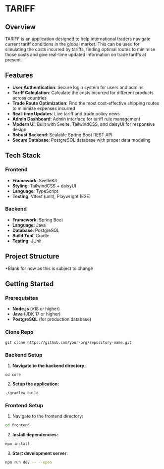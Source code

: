 # TARIFF

## Overview

TARIFF is an application designed to help international traders navigate current tariff conditions in the global market. This can be used for simulating the costs incurred by tariffs, finding optimal routes to minimise those costs and give real-time updated information on trade tariffs at present.

## Features

- **User Authentication**: Secure login system for users and admins
- **Tariff Calculation**: Calculate the costs incurred for different products across countries
- **Trade Route Optimization**: Find the most cost-effective shipping routes to minimize expenses incurred
- **Real-time Updates**: Live tariff and trade policy news
- **Admin Dashboard**: Admin interface for tariff rule management
- **Modern UI**: Built with Svelte, TailwindCSS, and daisyUI for responsive design
- **Robust Backend**: Scalable Spring Boot REST API
- **Secure Database**: PostgreSQL database with proper data modeling

## Tech Stack

### Frontend
- **Framework**: SvelteKit
- **Styling**: TailwindCSS + daisyUI
- **Language**: TypeScript
- **Testing**: Vitest (unit), Playwright (E2E)

### Backend
- **Framework**: Spring Boot
- **Language**: Java
- **Database**: PostgreSQL
- **Build Tool**: Gradle
- **Testing**: JUnit

## Project Structure

*Blank for now as this is subject to change

## Getting Started

### Prerequisites
- **Node.js** (v18 or higher)
- **Java** (JDK 17 or higher)
- **PostgreSQL** (for production database)

### **Clone Repo**
```
git clone https://github.com/your-org/repository-name.git
```
### **Backend Setup**
1. **Navigate to the backend directory:**
```
cd core
```

2. **Setup the application:**
```
./gradlew build
```
### **Frontend Setup**
1. Navigate to the frontend directory:
```bash
cd frontend
```

2. **Install dependencies:**
```bash
npm install
```

3. **Start development server:**
```bash
npm run dev -- --open
```
